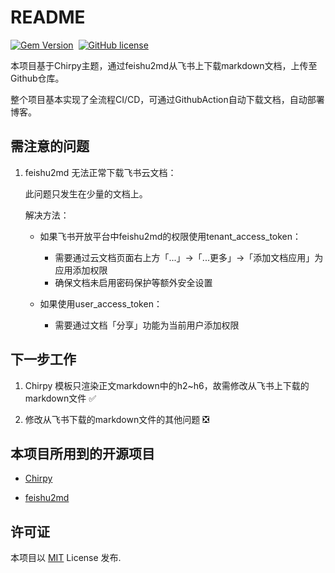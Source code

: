 # README
[![Gem Version](https://img.shields.io/gem/v/jekyll-theme-chirpy)][gem]&nbsp;
[![GitHub license](https://img.shields.io/github/license/cotes2020/chirpy-starter.svg?color=blue)][mit]

本项目基于Chirpy主题，通过feishu2md从飞书上下载markdown文档，上传至Github仓库。

整个项目基本实现了全流程CI/CD，可通过GithubAction自动下载文档，自动部署博客。

## 需注意的问题

1. feishu2md 无法正常下载飞书云文档：

   此问题只发生在少量的文档上。

   解决方法：
   - 如果飞书开放平台中feishu2md的权限使用tenant_access_token：
     - 需要通过云文档页面右上方「...」→「...更多」→「添加文档应用」为应用添加权限
     - 确保文档未启用密码保护等额外安全设置
  
   - 如果使用user_access_token：
     - 需要通过文档「分享」功能为当前用户添加权限
   


## 下一步工作

1. Chirpy 模板只渲染正文markdown中的h2~h6，故需修改从飞书上下载的markdown文件 ✅

2. 修改从飞书下载的markdown文件的其他问题 ❎

## 本项目所用到的开源项目

- [Chirpy](https://github.com/cotes2020/jekyll-theme-chirpy/wiki)

- [feishu2md](https://github.com/Wsine/feishu2md)

## 许可证

本项目以 [MIT][mit] License 发布.

[gem]: https://rubygems.org/gems/jekyll-theme-chirpy
[chirpy]: https://github.com/cotes2020/jekyll-theme-chirpy/
[CD]: https://en.wikipedia.org/wiki/Continuous_deployment
[mit]: https://github.com/cotes2020/chirpy-starter/blob/master/LICENSE
